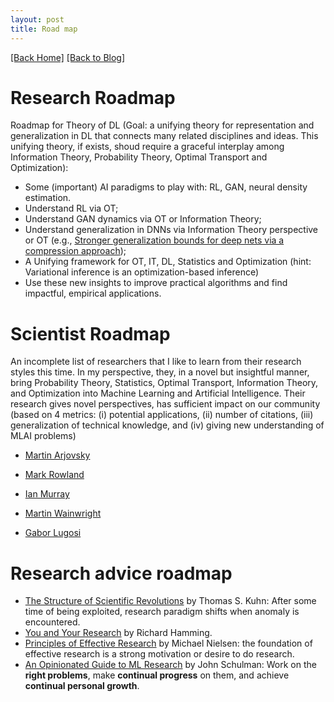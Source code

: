 ```yaml
---
layout: post
title: Road map 
---  
```

[[Back Home]](/)  [[Back to Blog]](/blogs/post)     

# Research Roadmap   
Roadmap for Theory of DL (Goal: a unifying theory for representation and generalization in DL that connects many related disciplines and ideas. This unifying theory, if exists, shoud require a graceful interplay among Information Theory, Probability Theory, Optimal Transport and Optimization): 
* Some (important) AI paradigms to play with: RL, GAN, neural density estimation.  
* Understand RL via OT;  
* Understand GAN dynamics via OT or Information Theory;  
* Understand generalization in DNNs via Information Theory perspective or OT (e.g., [Stronger generalization bounds for deep nets via a compression approach](https://arxiv.org/pdf/1802.05296.pdf));   
* A Unifying framework for OT, IT, DL, Statistics and Optimization (hint: Variational inference is an optimization-based inference)
* Use these new insights to improve practical algorithms and find impactful, empirical applications. 

# Scientist Roadmap   
An incomplete list of researchers that I like to learn from their research styles this time. In my perspective, they, in a novel but insightful manner, bring Probability Theory, Statistics, Optimal Transport, Information Theory, and Optimization into Machine Learning and Artificial Intelligence. Their research gives novel perspectives, has sufficient impact on our community (based on 4 metrics: (i) potential applications, (ii) number of citations, (iii) generalization of technical knowledge, and (iv) giving new understanding of MLAI problems)  

* [Martin Arjovsky](https://scholar.google.com/citations?user=A6qfFPkAAAAJ&hl=en)

* [Mark Rowland](https://sites.google.com/view/markrowland) 

* [Ian Murray](https://homepages.inf.ed.ac.uk/imurray2/)  

* [Martin Wainwright](https://scholar.google.com/citations?user=J5Rvh6gAAAAJ&hl=en)  

* [Gabor Lugosi](https://scholar.google.com/citations?user=WgPhMfwAAAAJ&hl=en)


# Research advice roadmap  

* [The Structure of Scientific Revolutions](https://www.uky.edu/~eushe2/Pajares/kuhnsyn.html) by Thomas S. Kuhn: After some time of being exploited, research paradigm shifts when anomaly is encountered. 
* [You and Your Research](http://www.cs.virginia.edu/~robins/YouAndYourResearch.html) by Richard Hamming. 
* [Principles of Effective Research](http://michaelnielsen.org/blog/principles-of-effective-research/) by Michael Nielsen: the foundation of effective research is a strong motivation or desire to do research. 
* [An Opinionated Guide to ML Research](http://joschu.net/blog/opinionated-guide-ml-research.html) by John Schulman: Work on the **right problems**, make **continual progress** on them, and achieve **continual personal growth**.  